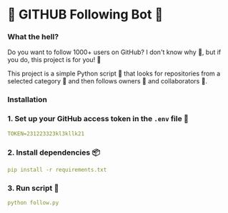# 🚀 GITHUB Following Bot 🤖

### What the hell?

Do you want to follow 1000+ users on GitHub?
I don't know why 🤷, but if you do, this project is for you! 🎯

This project is a simple Python script 🐍
that looks for repositories from a selected category 📂
and then follows owners 👥 and collaborators 🤝.

### Installation

### 1. Set up your GitHub access token in the `.env` file 🔑

```yml
TOKEN=231223323kl3kllk21
```

### 2. Install dependencies 📦

```yml
pip install -r requirements.txt
```

### 3. Run script 🚀

```yml 
python follow.py
```
